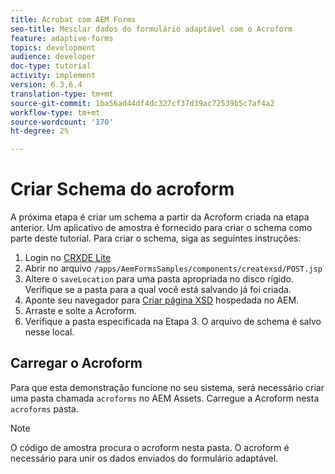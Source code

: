 ```yaml
---
title: Acrobat com AEM Forms
seo-title: Mesclar dados do formulário adaptável com o Acroform
feature: adaptive-forms
topics: development
audience: developer
doc-type: tutorial
activity: implement
version: 6.3,6.4
translation-type: tm+mt
source-git-commit: 1ba56ad44df4dc327cf37d39ac72539b5c7af4a2
workflow-type: tm+mt
source-wordcount: '170'
ht-degree: 2%

---
```



# Criar Schema do acroform

A próxima etapa é criar um schema a partir da Acroform criada na etapa anterior. Um aplicativo de amostra é fornecido para criar o schema como parte deste tutorial. Para criar o schema, siga as seguintes instruções:

1. Login no [CRXDE Lite](http://localhost:4502/crx/de)
2. Abrir no arquivo `/apps/AemFormsSamples/components/createxsd/POST.jsp`
3. Altere o `saveLocation` para uma pasta apropriada no disco rígido. Verifique se a pasta para a qual você está salvando já foi criada.
4. Aponte seu navegador para [Criar página XSD](http://localhost:4502/content/DocumentServices/CreateXsd.html) hospedada no AEM.
5. Arraste e solte a Acroform.
6. Verifique a pasta especificada na Etapa 3. O arquivo de schema é salvo nesse local.

## Carregar o Acroform

Para que esta demonstração funcione no seu sistema, será necessário criar uma pasta chamada `acroforms` no AEM Assets. Carregue a Acroform nesta `acroforms` pasta.

>[!NOTE]
O código de amostra procura o acroform nesta pasta. O acroform é necessário para unir os dados enviados do formulário adaptável.
